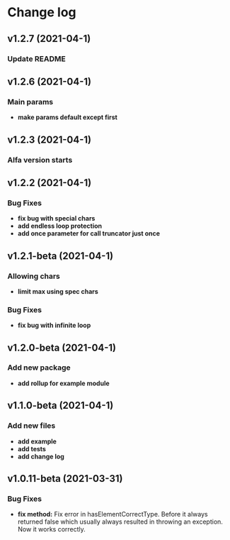 # Change log

## v1.2.7 (2021-04-1)

### Update README

## v1.2.6 (2021-04-1)

### Main params
- **make params default except first**

## v1.2.3 (2021-04-1)

### Alfa version starts

## v1.2.2 (2021-04-1)

### Bug Fixes
- **fix bug with special chars**
- **add endless loop protection**
- **add once parameter for call truncator just once**

## v1.2.1-beta (2021-04-1)

### Allowing chars
- **limit max using spec chars**

### Bug Fixes
- **fix bug with infinite loop**

## v1.2.0-beta (2021-04-1)

### Add new package
- **add rollup for example module**

## v1.1.0-beta (2021-04-1)

### Add new files
- **add example**
- **add tests**
- **add change log**

## v1.0.11-beta (2021-03-31)

### Bug Fixes

- **fix method:** Fix error in hasElementCorrectType. Before it always returned false which usually always resulted in throwing an exception. Now it works correctly.


